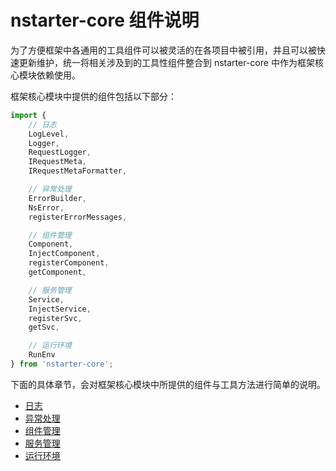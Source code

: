 # nstarter-core 组件说明

为了方便框架中各通用的工具组件可以被灵活的在各项目中被引用，并且可以被快速更新维护，统一将相关涉及到的工具性组件整合到 nstarter-core 中作为框架核心模块依赖使用。

框架核心模块中提供的组件包括以下部分：

```typescript
import { 
    // 日志
    LogLevel, 
    Logger,
    RequestLogger, 
    IRequestMeta, 
    IRequestMetaFormatter,

    // 异常处理
    ErrorBuilder,
    NsError,
    registerErrorMessages,

    // 组件管理
    Component,
    InjectComponent,
    registerComponent,
    getComponent,

    // 服务管理
    Service,
    InjectService,
    registerSvc,
    getSvc,

    // 运行环境
    RunEnv
} from 'nstarter-core';
```

下面的具体章节，会对框架核心模块中所提供的组件与工具方法进行简单的说明。

* [日志](01.logs.md)
* [异常处理](02.exceptions.md)
* [组件管理](03.components.md)
* [服务管理](05.services.md)
* [运行环境](06.environment.md)
